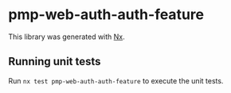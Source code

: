 # pmp-web-auth-auth-feature

This library was generated with [Nx](https://nx.dev).

## Running unit tests

Run `nx test pmp-web-auth-auth-feature` to execute the unit tests.
